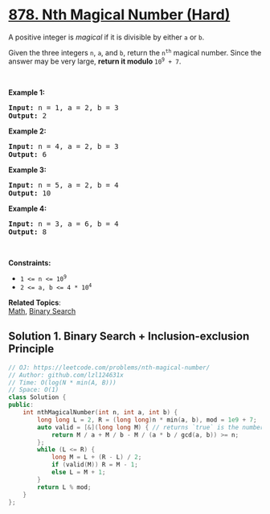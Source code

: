# [878. Nth Magical Number (Hard)](https://leetcode.com/problems/nth-magical-number/)

<p>A positive integer is <em>magical</em> if it is divisible by either <code>a</code> or <code>b</code>.</p>

<p>Given the three integers <code>n</code>, <code>a</code>, and <code>b</code>, return the <code>n<sup>th</sup></code> magical number. Since the answer may be very large, <strong>return it modulo </strong><code>10<sup>9</sup> + 7</code>.</p>

<p>&nbsp;</p>
<p><strong>Example 1:</strong></p>
<pre><strong>Input:</strong> n = 1, a = 2, b = 3
<strong>Output:</strong> 2
</pre><p><strong>Example 2:</strong></p>
<pre><strong>Input:</strong> n = 4, a = 2, b = 3
<strong>Output:</strong> 6
</pre><p><strong>Example 3:</strong></p>
<pre><strong>Input:</strong> n = 5, a = 2, b = 4
<strong>Output:</strong> 10
</pre><p><strong>Example 4:</strong></p>
<pre><strong>Input:</strong> n = 3, a = 6, b = 4
<strong>Output:</strong> 8
</pre>
<p>&nbsp;</p>
<p><strong>Constraints:</strong></p>

<ul>
	<li><code>1 &lt;= n &lt;= 10<sup>9</sup></code></li>
	<li><code>2 &lt;= a, b &lt;= 4 * 10<sup>4</sup></code></li>
</ul>


**Related Topics**:  
[Math](https://leetcode.com/tag/math/), [Binary Search](https://leetcode.com/tag/binary-search/)

## Solution 1. Binary Search + Inclusion-exclusion Principle

```cpp
// OJ: https://leetcode.com/problems/nth-magical-number/
// Author: github.com/lzl124631x
// Time: O(log(N * min(A, B)))
// Space: O(1)
class Solution {
public:
    int nthMagicalNumber(int n, int a, int b) {
        long long L = 2, R = (long long)n * min(a, b), mod = 1e9 + 7;
        auto valid = [&](long long M) { // returns `true` is the number of divisible numbers <= M is greater than or equal to n
            return M / a + M / b - M / (a * b / gcd(a, b)) >= n;
        };
        while (L <= R) {
            long M = L + (R - L) / 2;
            if (valid(M)) R = M - 1;
            else L = M + 1;
        }
        return L % mod;
    }
};
```
